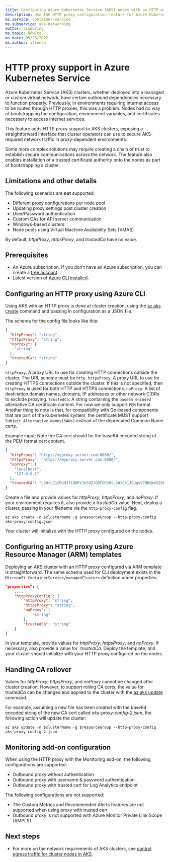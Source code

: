```yaml
---
title: Configuring Azure Kubernetes Service (AKS) nodes with an HTTP proxy
description: Use the HTTP proxy configuration feature for Azure Kubernetes Service (AKS) nodes.
ms.service: container-service
ms.subservice: aks-networking
author: asudbring
ms.topic: how-to
ms.date: 05/23/2022
ms.author: allensu
---
```


# HTTP proxy support in Azure Kubernetes Service

Azure Kubernetes Service (AKS) clusters, whether deployed into a managed or custom virtual network, have certain outbound dependencies necessary to function properly. Previously, in environments requiring internet access to be routed through HTTP proxies, this was a problem. Nodes had no way of bootstrapping the configuration, environment variables, and certificates necessary to access internet services.

This feature adds HTTP proxy support to AKS clusters, exposing a straightforward interface that cluster operators can use to secure AKS-required network traffic in proxy-dependent environments.

Some more complex solutions may require creating a chain of trust to establish secure communications across the network. The feature also enables installation of a trusted certificate authority onto the nodes as part of bootstrapping a cluster.

## Limitations and other details

The following scenarios are **not** supported:
- Different proxy configurations per node pool
- Updating proxy settings post cluster creation
- User/Password authentication
- Custom CAs for API server communication
- Windows-based clusters
- Node pools using Virtual Machine Availability Sets (VMAS)

By default, *httpProxy*, *httpsProxy*, and *trustedCa* have no value.

## Prerequisites

* An Azure subscription. If you don't have an Azure subscription, you can create a [free account](https://azure.microsoft.com/free).
* Latest version of [Azure CLI installed](/cli/azure/install-azure-cli).

## Configuring an HTTP proxy using Azure CLI 

Using AKS with an HTTP proxy is done at cluster creation, using the [az aks create][az-aks-create] command and passing in configuration as a JSON file.

The schema for the config file looks like this:

```json
{
  "httpProxy": "string",
  "httpsProxy": "string",
  "noProxy": [
    "string"
  ],
  "trustedCa": "string"
}
```

`httpProxy`: A proxy URL to use for creating HTTP connections outside the cluster. The URL scheme must be `http`.
`httpsProxy`: A proxy URL to use for creating HTTPS connections outside the cluster. If this is not specified, then `httpProxy` is used for both HTTP and HTTPS connections.
`noProxy`: A list of destination domain names, domains, IP addresses or other network CIDRs to exclude proxying.
`trustedCa`: A string containing the `base64 encoded` alternative CA certificate content. For now we only support `PEM` format. Another thing to note is that, for compatibility with Go-based components that are part of the Kubernetes system, the certificate MUST support `Subject Alternative Names(SANs)` instead of the deprecated Common Name certs.

Example input:
Note the CA cert should be the base64 encoded string of the PEM format cert content.

```json
{
  "httpProxy": "http://myproxy.server.com:8080/", 
  "httpsProxy": "https://myproxy.server.com:8080/", 
  "noProxy": [
    "localhost",
    "127.0.0.1"
  ],
  "trustedCA": "LS0tLS1CRUdJTiBDRVJUSUZJQ0FURS0tLS0tCk1JSUgvVENDQmVXZ0F3SUJB...b3Rpbk15RGszaWFyCkYxMFlscWNPbWVYMXVGbUtiZGkvWG9yR2xrQ29NRjNURHg4cm1wOURCaUIvCi0tLS0tRU5EIENFUlRJRklDQVRFLS0tLS0="
}
```

Create a file and provide values for *httpProxy*, *httpsProxy*, and *noProxy*. If your environment requires it, also provide a *trustedCa* value. Next, deploy a cluster, passing in your filename via the `http-proxy-config` flag.

```azurecli
az aks create -n $clusterName -g $resourceGroup --http-proxy-config aks-proxy-config.json
```

Your cluster will initialize with the HTTP proxy configured on the nodes.

## Configuring an HTTP proxy using Azure Resource Manager (ARM) templates

Deploying an AKS cluster with an HTTP proxy configured via ARM template is straightforward. The same schema used for CLI deployment exists in the `Microsoft.ContainerService/managedClusters` definition under properties:

```json
"properties": {
    ...,
    "httpProxyConfig": {
        "httpProxy": "string",
        "httpsProxy": "string",
        "noProxy": [
            "string"
        ],
        "trustedCa": "string"
    }
}
```

In your template, provide values for *httpProxy*, *httpsProxy*, and *noProxy*. If necessary, also provide a value for `*trustedCa*. Deploy the template, and your cluster should initialize with your HTTP proxy configured on the nodes.

## Handling CA rollover

Values for *httpProxy*, *httpsProxy*, and *noProxy* cannot be changed after cluster creation. However, to support rolling CA certs, the value for *trustedCa* can be changed and applied to the cluster with the [az aks update][az-aks-update] command.

For example, assuming a new file has been created with the base64 encoded string of the new CA cert called *aks-proxy-config-2.json*, the following action will update the cluster:

```azurecli
az aks update -n $clusterName -g $resourceGroup --http-proxy-config aks-proxy-config-2.json
```

## Monitoring add-on configuration

When using the HTTP proxy with the Monitoring add-on, the following configurations are supported:

  - Outbound proxy without authentication
  - Outbound proxy with username & password authentication
  - Outbound proxy with trusted cert for Log Analytics endpoint

The following configurations are not supported:

  - The Custom Metrics and Recommended Alerts features are not supported when using proxy with trusted cert
  - Outbound proxy is not supported with Azure Monitor Private Link Scope (AMPLS)

## Next steps
- For more on the network requirements of AKS clusters, see [control egress traffic for cluster nodes in AKS][aks-egress].


<!-- LINKS - internal -->
[aks-egress]: ./limit-egress-traffic.md
[az-aks-create]: /cli/azure/aks#az_aks_create
[az-aks-update]: /cli/azure/aks#az_aks_update
[az-feature-register]: /cli/azure/feature#az_feature_register
[az-feature-list]: /cli/azure/feature#az_feature_list
[az-provider-register]: /cli/azure/provider#az_provider_register
[az-extension-add]: /cli/azure/extension#az_extension_add
[az-extension-update]: /cli/azure/extension#az-extension-update

